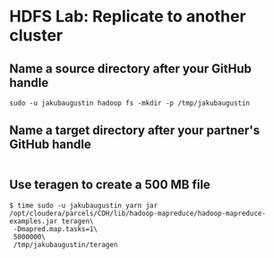 # HDFS Lab: Replicate to another cluster

## Name a source directory after your GitHub handle
```
sudo -u jakubaugustin hadoop fs -mkdir -p /tmp/jakubaugustin
```

## Name a target directory after your partner's GitHub handle
```
```

## Use teragen to create a 500 MB file
```
$ time sudo -u jakubaugustin yarn jar /opt/cloudera/parcels/CDH/lib/hadoop-mapreduce/hadoop-mapreduce-examples.jar teragen\
 -Dmapred.map.tasks=1\
 5000000\
 /tmp/jakubaugustin/teragen
```